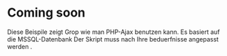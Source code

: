 # Coming soon
Diese Beispile zeigt Grop wie man PHP-Ajax benutzen kann. 
Es basiert auf die MSSQL-Datenbank
Der Skript muss nach Ihre beduerfnisse angepasst werden .
